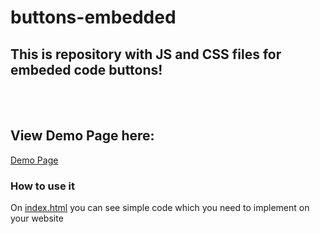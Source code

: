 # buttons-embedded
<h2> This is repository with JS and CSS files for embeded code buttons!  </h2>
<br/>
<br/>
<h2> View Demo Page here: </h2>
<a href="https://resurvey.github.io/buttons-embedded/">Demo Page</a>
<h3>How to use it</h3>
<p>On <a href="https://github.com/resurvey/buttons-embedded/blob/master/index.html">index.html</a> you can see simple code which you need to implement on your website</p>
